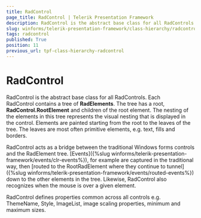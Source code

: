 ```yaml
---
title: RadControl
page_title: RadControl | Telerik Presentation Framework
description: RadControl is the abstract base class for all RadControls. Each RadControl contains a tree of RadElements.
slug: winforms/telerik-presentation-framework/class-hierarchy/radcontrol
tags: radcontrol
published: True
position: 11
previous_url: tpf-class-hierarchy-radcontrol
---
```


# RadControl

RadControl is the abstract base class for all RadControls. Each RadControl contains a tree of __RadElements__. The tree has a root, __RadControl.RootElement__ and children of the root element. The nesting of the elements in this tree represents the visual nesting that is displayed in the control. Elements are painted starting from the root to the leaves of the tree. The leaves are most often primitive elements, e.g. text, fills and borders. 

RadControl acts as a bridge between the traditional Windows forms controls and the RadElement tree. [Events]({%slug winforms/telerik-presentation-framework/events/clr-events%}), for example are captured in the traditional way, then [routed to the RootRadElement where they continue to tunnel]({%slug winforms/telerik-presentation-framework/events/routed-events%}) down to the other elements in the tree. Likewise, RadControl also recognizes when the mouse is over a given element. 

RadControl defines properties common across all controls e.g. ThemeName, Style, ImageList, image scaling properties, minimum and maximum sizes.
